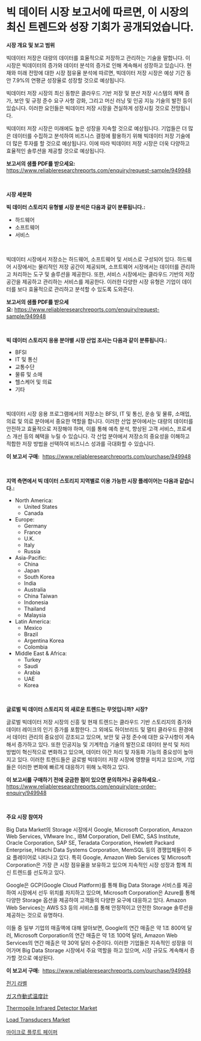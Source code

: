 <p><h1>빅 데이터 시장 보고서에 따르면, 이 시장의 최신 트렌드와 성장 기회가 공개되었습니다.</h1></p><p><strong>시장 개요 및 보고 범위</strong></p>
<p><p>빅데이터 저장은 대량의 데이터를 효율적으로 저장하고 관리하는 기술을 말합니다. 이 시장은 빅데이터의 증가와 데이터 분석의 증가로 인해 계속해서 성장하고 있습니다. 현재와 미래 전망에 대한 시장 점유율 분석에 따르면, 빅데이터 저장 시장은 예상 기간 동안 7.9%의 연평균 성장율로 성장할 것으로 예상됩니다.</p><p>빅데이터 저장 시장의 최신 동향은 클라우드 기반 저장 및 분산 저장 시스템의 채택 증가, 보안 및 규정 준수 요구 사항 강화, 그리고 머신 러닝 및 인공 지능 기술의 발전 등이 있습니다. 이러한 요인들은 빅데이터 저장 시장을 견실하게 성장시킬 것으로 전망됩니다.</p><p>빅데이터 저장 시장은 미래에도 높은 성장을 지속할 것으로 예상됩니다. 기업들은 더 많은 데이터를 수집하고 분석하여 비즈니스 결정에 활용하기 위해 빅데이터 저장 기술에 더 많은 투자를 할 것으로 예상됩니다. 이에 따라 빅데이터 저장 시장은 더욱 다양하고 효율적인 솔루션을 제공할 것으로 예상됩니다.</p></p>
<p><strong>보고서의 샘플 PDF를 받으세요:</strong> <a href="https://www.reliableresearchreports.com/enquiry/request-sample/949948">https://www.reliableresearchreports.com/enquiry/request-sample/949948</a></p>
<p>&nbsp;</p>
<p><strong>시장 세분화</strong></p>
<p><strong>빅 데이터 스토리지 유형별 시장 분석은 다음과 같이 분류됩니다.:</strong></p>
<p><ul><li>하드웨어</li><li>소프트웨어</li><li>서비스</li></ul></p>
<p>&nbsp;</p>
<p><p>빅데이터 시장에서 저장소는 하드웨어, 소프트웨어 및 서비스로 구성되어 있다. 하드웨어 시장에서는 물리적인 저장 공간이 제공되며, 소프트웨어 시장에서는 데이터를 관리하고 처리하는 도구 및 솔루션을 제공한다. 또한, 서비스 시장에서는 클라우드 기반의 저장 공간을 제공하고 관리하는 서비스를 제공한다. 이러한 다양한 시장 유형은 기업이 데이터를 보다 효율적으로 관리하고 분석할 수 있도록 도와준다.</p></p>
<p><strong>보고서의 샘플 PDF를 받으세요:</strong>&nbsp;<a href="https://www.reliableresearchreports.com/enquiry/request-sample/949948">https://www.reliableresearchreports.com/enquiry/request-sample/949948</a></p>
<p>&nbsp;</p>
<p><strong> 빅 데이터 스토리지 응용 분야별 시장 산업 조사는 다음과 같이 분류됩니다.:</strong></p>
<p><ul><li>BFSI</li><li>IT 및 통신</li><li>교통수단</li><li>물류 및 소매</li><li>헬스케어 및 의료</li><li>기타</li></ul></p>
<p>&nbsp;</p>
<p><p>빅데이터 시장 응용 프로그램에서의 저장소는 BFSI, IT 및 통신, 운송 및 물류, 소매업, 의료 및 의료 분야에서 중요한 역할을 합니다. 이러한 산업 분야에서는 대량의 데이터를 안전하고 효율적으로 저장해야 하며, 이를 통해 예측 분석, 향상된 고객 서비스, 프로세스 개선 등의 혜택을 누릴 수 있습니다. 각 산업 분야에서 저장소의 중요성을 이해하고 적합한 저장 방법을 선택하여 비즈니스 성과를 극대화할 수 있습니다.</p></p>
<p><strong>이 보고서 구매:</strong>&nbsp; <a href="https://www.reliableresearchreports.com/purchase/949948">https://www.reliableresearchreports.com/purchase/949948</a></p>
<p>&nbsp;</p>
<p><strong>지역 측면에서 빅 데이터 스토리지 지역별로 이용 가능한 시장 플레이어는 다음과 같습니다.:</strong></p>
<p><ul>
    <li>
        North America:
        <ul>
            <li>United States</li>
            <li>Canada</li>
        </ul>
    </li>
    <li>
        Europe:
        <ul>
            <li>Germany</li>
            <li>France</li>
            <li>U.K.</li>
            <li>Italy</li>
            <li>Russia</li>
        </ul>
    </li>
    <li>
        Asia-Pacific:
        <ul>
            <li>China</li>
            <li>Japan</li>
            <li>South Korea</li>
            <li>India</li>
            <li>Australia</li>
            <li>China Taiwan</li>
            <li>Indonesia</li>
            <li>Thailand</li>
            <li>Malaysia</li>
        </ul>
    </li>
    <li>
        Latin America:
        <ul>
            <li>Mexico</li>
            <li>Brazil</li>
            <li>Argentina Korea</li>
            <li>Colombia</li>
        </ul>
    </li>
    <li>
        Middle East & Africa:
        <ul>
            <li>Turkey</li>
            <li>Saudi</li>
            <li>Arabia</li>
            <li>UAE</li>
            <li>Korea</li>
        </ul>
    </li>
    </ul></p>
<p>&nbsp;</p>
<p><strong>글로벌 빅 데이터 스토리지 의 새로운 트렌드는 무엇입니까? 시장?</strong></p>
<p><p>글로벌 빅데이터 저장 시장의 신흥 및 현재 트렌드는 클라우드 기반 스토리지의 증가와 데이터 레이크의 인기 증가를 포함한다. 그 외에도 하이브리드 및 멀티 클라우드 환경에서 데이터 관리의 중요성이 강조되고 있으며, 보안 및 규정 준수에 대한 요구사항이 계속해서 증가하고 있다. 또한 인공지능 및 기계학습 기술의 발전으로 데이터 분석 및 처리 방법이 혁신적으로 변화하고 있으며, 데이터 야간 처리 및 자동화 기능의 중요성이 높아지고 있다. 이러한 트렌드들은 글로벌 빅데이터 저장 시장에 영향을 미치고 있으며, 기업들은 이러한 변화에 빠르게 대응하기 위해 노력하고 있다.</p></p>
<p><strong>이 보고서를 구매하기 전에 궁금한 점이 있으면 문의하거나 공유하세요.</strong>- <a href="https://www.reliableresearchreports.com/enquiry/pre-order-enquiry/949948">https://www.reliableresearchreports.com/enquiry/pre-order-enquiry/949948</a></p>
<p>&nbsp;</p>
<p><strong>주요 시장 참여자</strong></p>
<p><p>Big Data Market의 Storage 시장에서 Google, Microsoft Corporation, Amazon Web Services, VMware Inc., IBM Corporation, Dell EMC, SAS Institute, Oracle Corporation, SAP SE, Teradata Corporation, Hewlett Packard Enterprise, Hitachi Data Systems Corporation, MemSQL 등의 경쟁업체들이 주요 플레이어로 나타나고 있다. 특히 Google, Amazon Web Services 및 Microsoft Corporation은 가장 큰 시장 점유율을 보유하고 있으며 지속적인 시장 성장과 함께 최신 트렌드를 선도하고 있다. </p><p>Google은 GCP(Google Cloud Platform)를 통해 Big Data Storage 서비스를 제공하여 시장에서 선두 위치를 차지하고 있으며, Microsoft Corporation은 Azure를 통해 다양한 Storage 옵션을 제공하여 고객들의 다양한 요구에 대응하고 있다. Amazon Web Services는 AWS S3 등의 서비스를 통해 안정적이고 안전한 Storage 솔루션을 제공하는 것으로 유명하다.</p><p>이들 중 일부 기업의 매출액에 대해 알아보면, Google의 연간 매출은 약 1조 800억 달러, Microsoft Corporation의 연간 매출은 약 1조 100억 달러, Amazon Web Services의 연간 매출은 약 30억 달러 수준이다. 이러한 기업들은 지속적인 성장을 이어가며 Big Data Storage 시장에서 주요 역할을 하고 있으며, 시장 규모도 계속해서 증가할 것으로 예상된다.</p></p>
<p><strong>이 보고서 구매:</strong>&nbsp;&nbsp;<a href="https://www.reliableresearchreports.com/purchase/949948">https://www.reliableresearchreports.com/purchase/949948</a></p>
<p><p><a href="https://github.com/ZacharyScthmitt4465/Market-Research-Report-List-1/blob/main/98716299778.md">전기 라벨</a></p><p><a href="https://github.com/ycmtqqhvk3273/Market-Research-Report-List-1/blob/main/513209010610.md">ガス作動式温度計</a></p><p><a href="https://github.com/Angelnienowdseej3e45z3p8c/Market-Research-Report-List-1/blob/main/thermopile-infrared-detector-market.md">Thermopile Infrared Detector Market</a></p><p><a href="https://github.com/YashRP12/Market-Research-Report-List-3/blob/main/load-transducers-market.md">Load Transducers Market</a></p><p><a href="https://github.com/lkwggful07722/Market-Research-Report-List-1/blob/main/95895769777.md">마이크로 플루트 페이퍼</a></p></p>
